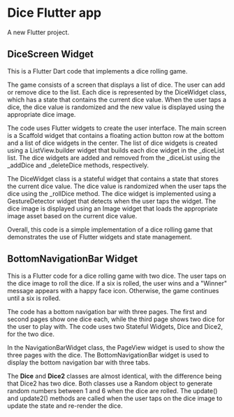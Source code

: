 # Dice Flutter app

A new Flutter project.

## DiceScreen Widget
This is a Flutter Dart code that implements a dice rolling game.

The game consists of a screen that displays a list of dice. The user can add or remove dice to the list. Each dice is represented by the DiceWidget class, which has a state that contains the current dice value. When the user taps a dice, the dice value is randomized and the new value is displayed using the appropriate dice image.

The code uses Flutter widgets to create the user interface. The main screen is a Scaffold widget that contains a floating action button row at the bottom and a list of dice widgets in the center. The list of dice widgets is created using a ListView.builder widget that builds each dice widget in the _diceList list. The dice widgets are added and removed from the _diceList using the _addDice and _deleteDice methods, respectively.

The DiceWidget class is a stateful widget that contains a state that stores the current dice value. The dice value is randomized when the user taps the dice using the _rollDice method. The dice widget is implemented using a GestureDetector widget that detects when the user taps the widget. The dice image is displayed using an Image widget that loads the appropriate image asset based on the current dice value.

Overall, this code is a simple implementation of a dice rolling game that demonstrates the use of Flutter widgets and state management.


## BottomNavigationBar Widget
This is a Flutter code for a dice rolling game with two dice. The user taps on the dice image to roll the dice. If a six is rolled, the user wins and a "Winner" message appears with a happy face icon. Otherwise, the game continues until a six is rolled.

The code has a bottom navigation bar with three pages. The first and second pages show one dice each, while the third page shows two dice for the user to play with. The code uses two Stateful Widgets, Dice and Dice2, for the two dice.

In the NavigationBarWidget class, the PageView widget is used to show the three pages with the dice. The BottomNavigationBar widget is used to display the bottom navigation bar with three tabs.

The <b>Dice</b> and <b>Dice2</b> classes are almost identical, with the difference being that Dice2 has two dice. Both classes use a Random object to generate random numbers between 1 and 6 when the dice are rolled. The update() and update2() methods are called when the user taps on the dice image to update the state and re-render the dice.

